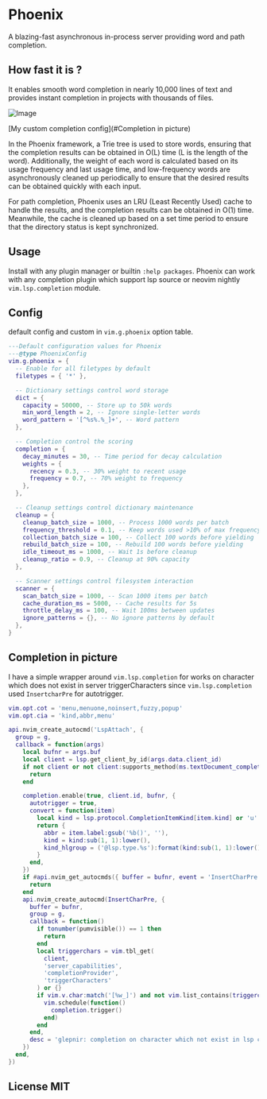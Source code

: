 # Phoenix

A blazing-fast asynchronous in-process server providing word and path completion.

## How fast it is ?

It enables smooth word completion in nearly 10,000 lines of text and provides
instant completion in projects with thousands of files.

![Image](https://github.com/user-attachments/assets/ec81041b-7f37-4613-ad91-419a76ee2eeb)

[My custom completion config](#Completion in picture)

In the Phoenix framework, a Trie tree is used to store words, ensuring that the
completion results can be obtained in O(L) time (L is the length of the word).
Additionally, the weight of each word is calculated based on its usage frequency
and last usage time, and low-frequency words are asynchronously cleaned up periodically
to ensure that the desired results can be obtained quickly with each input.

For path completion, Phoenix uses an LRU (Least Recently Used) cache to handle
the results, and the completion results can be obtained in O(1) time. Meanwhile,
the cache is cleaned up based on a set time period to ensure that the directory
status is kept synchronized.

## Usage

Install with any plugin manager or builtin `:help packages`.
Phoenix can work with any completion plugin which support lsp source or neovim
nightly `vim.lsp.completion` module.

## Config

default config and custom in `vim.g.phoenix` option table.

```lua
---Default configuration values for Phoenix
---@type PhoenixConfig
vim.g.phoenix = {
  -- Enable for all filetypes by default
  filetypes = { '*' },

  -- Dictionary settings control word storage
  dict = {
    capacity = 50000, -- Store up to 50k words
    min_word_length = 2, -- Ignore single-letter words
    word_pattern = '[^%s%.%_]+', -- Word pattern
  },

  -- Completion control the scoring
  completion = {
    decay_minutes = 30, -- Time period for decay calculation
    weights = {
      recency = 0.3, -- 30% weight to recent usage
      frequency = 0.7, -- 70% weight to frequency
    },
  },

  -- Cleanup settings control dictionary maintenance
  cleanup = {
    cleanup_batch_size = 1000, -- Process 1000 words per batch
    frequency_threshold = 0.1, -- Keep words used >10% of max frequency
    collection_batch_size = 100, -- Collect 100 words before yielding
    rebuild_batch_size = 100, -- Rebuild 100 words before yielding
    idle_timeout_ms = 1000, -- Wait 1s before cleanup
    cleanup_ratio = 0.9, -- Cleanup at 90% capacity
  },

  -- Scanner settings control filesystem interaction
  scanner = {
    scan_batch_size = 1000, -- Scan 1000 items per batch
    cache_duration_ms = 5000, -- Cache results for 5s
    throttle_delay_ms = 100, -- Wait 100ms between updates
    ignore_patterns = {}, -- No ignore patterns by default
  },
}
```

## Completion in picture

I have a simple wrapper around `vim.lsp.completion` for works on character which
does not exist in server triggerCharacters since `vim.lsp.completion` used
`InsertcharPre` for autotrigger.

```lua
vim.opt.cot = 'menu,menuone,noinsert,fuzzy,popup'
vim.opt.cia = 'kind,abbr,menu'

api.nvim_create_autocmd('LspAttach', {
  group = g,
  callback = function(args)
    local bufnr = args.buf
    local client = lsp.get_client_by_id(args.data.client_id)
    if not client or not client:supports_method(ms.textDocument_completion) then
      return
    end

    completion.enable(true, client.id, bufnr, {
      autotrigger = true,
      convert = function(item)
        local kind = lsp.protocol.CompletionItemKind[item.kind] or 'u'
        return {
          abbr = item.label:gsub('%b()', ''),
          kind = kind:sub(1, 1):lower(),
          kind_hlgroup = ('@lsp.type.%s'):format(kind:sub(1, 1):lower() .. kind:sub(2)),
        }
      end,
    })
    if #api.nvim_get_autocmds({ buffer = bufnr, event = 'InsertCharPre', group = g }) ~= 0 then
      return
    end
    api.nvim_create_autocmd(InsertCharPre, {
      buffer = bufnr,
      group = g,
      callback = function()
        if tonumber(pumvisible()) == 1 then
          return
        end
        local triggerchars = vim.tbl_get(
          client,
          'server_capabilities',
          'completionProvider',
          'triggerCharacters'
        ) or {}
        if vim.v.char:match('[%w_]') and not vim.list_contains(triggerchars, vim.v.char) then
          vim.schedule(function()
            completion.trigger()
          end)
        end
      end,
      desc = 'glepnir: completion on character which not exist in lsp client triggerCharacters',
    })
  end,
})
```

## License MIT
